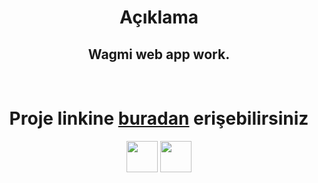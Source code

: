 <h1 align="center">Açıklama</h1>

<h2 align="center">
Wagmi web app work.
</h2>
<br>
<h1 align="center">
Proje linkine <a href="https://wagmi-gg.netlify.app/">buradan</a> erişebilirsiniz
</h1>

<p align="center">
<img width="50px" src="https://camo.githubusercontent.com/61e102d7c605ff91efedb9d7e47c1c4a07cef59d3e1da202fd74f4772122ca4e/68747470733a2f2f766974656a732e6465762f6c6f676f2e737667">
<img width="50px" src="https://upload.wikimedia.org/wikipedia/commons/thumb/a/a7/React-icon.svg/2300px-React-icon.svg.png">
</p>
